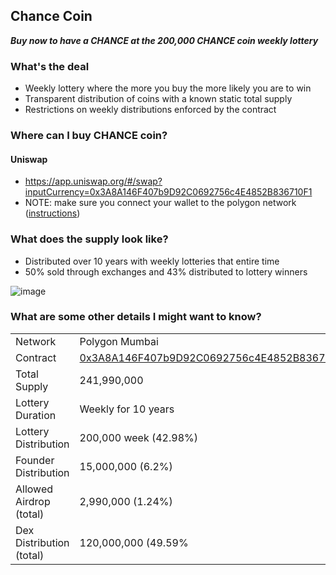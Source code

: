 ## Chance Coin
**_Buy now to have a CHANCE at the 200,000 CHANCE coin weekly lottery_**

### What's the deal
- Weekly lottery where the more you buy the more likely you are to win
- Transparent distribution of coins with a known static total supply
- Restrictions on weekly distributions enforced by the contract


### Where can I buy CHANCE coin?

#### Uniswap

- https://app.uniswap.org/#/swap?inputCurrency=0x3A8A146F407b9D92C0692756c4E4852B836710F1
- NOTE: make sure you connect your wallet to the polygon network ([instructions](https://docs.polygon.technology/docs/develop/metamask/config-polygon-on-metamask/))


### What does the supply look like?

- Distributed over 10 years with weekly lotteries that entire time
- 50% sold through exchanges and 43% distributed to lottery winners

![image](https://user-images.githubusercontent.com/97802375/149687413-4226a0a0-8cca-41fb-b580-aa2c99a482b0.png)



### What are some other details I might want to know?

|  |  |
| --------------- | --------------- 
| Network | Polygon Mumbai |
| Contract | [0x3A8A146F407b9D92C0692756c4E4852B836710F1](https://mumbai.polygonscan.com/address/0x3A8A146F407b9D92C0692756c4E4852B836710F1) |
| Total Supply | 241,990,000 |
| Lottery Duration | Weekly for 10 years |
| Lottery Distribution | 200,000 week (42.98%) |
| Founder Distribution | 15,000,000 (6.2%) |
| Allowed Airdrop (total) | 2,990,000 (1.24%) |
| Dex Distribution (total) | 120,000,000 (49.59% |

